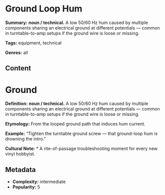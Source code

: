 # Ground Loop Hum

**Summary:** **noun / technical.** A low 50/60 Hz hum caused by multiple components sharing an electrical ground at different potentials — common in turntable-to-amp setups if the ground wire is loose or missing.

**Tags:** equipment, technical

**Genres:** all

## Content

# Ground

**Definition:** **noun / technical.** A low 50/60 Hz hum caused by multiple components sharing an electrical ground at different potentials — common in turntable-to-amp setups if the ground wire is loose or missing.

**Etymology:** From the looped ground path that induces hum current.

**Example:** “Tighten the turntable ground screw — that ground-loop hum is drowning the intro.”

**Cultural Note:** * A rite-of-passage troubleshooting moment for every new vinyl hobbyist.

## Metadata

- **Complexity:** intermediate
- **Popularity:** 5
